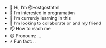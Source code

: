 - 👋 Hi, I’m @Hostgosthtml
- 👀 I’m interested in programation
- 🌱 I’m currently learning in this
- 💞️ I’m looking to collaborate on and my friend
- 📫 How to reach me 
- 😄 Pronouns: ...
- ⚡ Fun fact: ...

<!---
Hostgosthtml/Hostgosthtml is a ✨ special ✨ repository because its `README.md` (this file) appears on your GitHub profile.
You can click the Preview link to take a look at your changes.
--->
